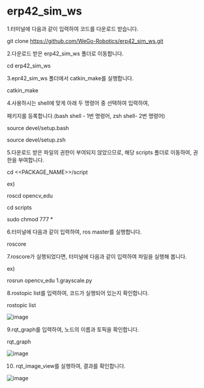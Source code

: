 # erp42_sim_ws

1.터미널에 다음과 같이 입력하여 코드를 다운로드 받습니다.

git clone https://github.com/WeGo-Robotics/erp42_sim_ws.git 

2.다운로드 받은 erp42_sim_ws 폴더로 이동합니다.

cd erp42_sim_ws

3.epr42_sim_ws 폴더에서 catkin_make를 실행합니다.

catkin_make

4.사용하시는 shell에 맞게 아래 두 명령어 중 선택하여 입력하여,

  패키지를 등록합니다.(bash shell - 1번 명령어, zsh shell- 2번 명령어)
  
source devel/setup.bash

source devel/setup.zsh


5.다운로드 받은 파일의 권한이 부여되지 않았으므로, 해당 scripts 폴더로 이동하여, 권한을 부여합니다.

cd <<PACKAGE_NAME>>/script

ex) 

roscd opencv_edu

cd scripts

sudo chmod 777 *

6.터미널에 다음과 같이 입력하여, ros master를 실행합니다.

roscore

7.roscore가 실행되었다면, 터미널에 다음과 같이 입력하여 파일을 실행해 봅니다.

ex)

rosrun opencv_edu 1.grayscale.py

8.rostopic list를 입력하여, 코드가 실행되어 있는지 확인합니다.

rostopic list

![image](https://user-images.githubusercontent.com/113410253/224614156-faedebe0-9b34-435a-89e8-41a4ea2d56cd.png)

9.rqt_graph를 입력하여, 노드의 이름과 토픽을 확인합니다.

rqt_graph

![image](https://user-images.githubusercontent.com/113410253/224614311-04562d68-b6d2-4a25-b3a3-179350ccbe5d.png)


10. rqt_image_view를 실행하여, 결과를 확인합니다.

![image](https://user-images.githubusercontent.com/113410253/224614420-ac55471f-14bb-4088-bcc2-1516f25b6b27.png)

